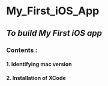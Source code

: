 # My_First_iOS_App

<h2><i> To build My First iOS app </i></h2>

<h3> Contents : </h3>
<h4> 1. Identifying mac version </h4>
<h4> 2. Installation of XCode </h4>
